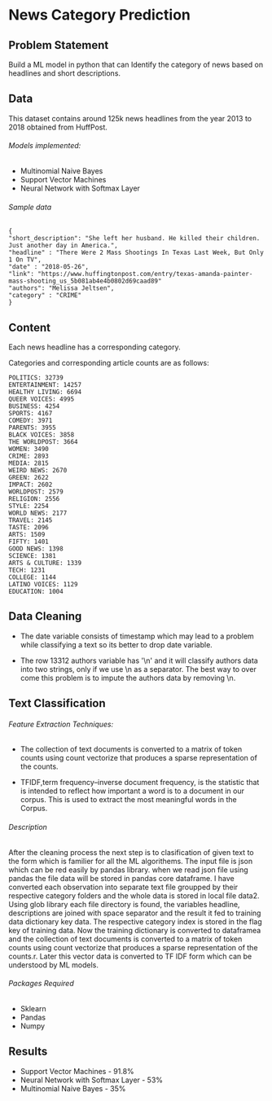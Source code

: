 # News Category Prediction

## Problem Statement 
  Build a ML model in python that can Identify the category of news based on headlines and short descriptions.


## Data 
  This dataset contains around 125k news headlines from the year 2013 to 2018 obtained from HuffPost.
  
  ###### Models implemented:

 * Multinomial Naive Bayes 
 * Support Vector Machines 
 * Neural Network with Softmax Layer


###### Sample data

    {
    "short_description": "She left her husband. He killed their children. Just another day in America.",
    "headline" : "There Were 2 Mass Shootings In Texas Last Week, But Only 1 On TV",
    "date" : "2018-05-26",
    "link": "https://www.huffingtonpost.com/entry/texas-amanda-painter-mass-shooting_us_5b081ab4e4b0802d69caad89"
    "authors": "Melissa Jeltsen",
    "category" : "CRIME"
    }


## Content
 Each news headline has a corresponding category.

Categories and corresponding article counts are as follows:

    POLITICS: 32739
    ENTERTAINMENT: 14257
    HEALTHY LIVING: 6694
    QUEER VOICES: 4995
    BUSINESS: 4254
    SPORTS: 4167
    COMEDY: 3971
    PARENTS: 3955
    BLACK VOICES: 3858
    THE WORLDPOST: 3664
    WOMEN: 3490
    CRIME: 2893
    MEDIA: 2815
    WEIRD NEWS: 2670
    GREEN: 2622
    IMPACT: 2602
    WORLDPOST: 2579
    RELIGION: 2556
    STYLE: 2254
    WORLD NEWS: 2177
    TRAVEL: 2145
    TASTE: 2096
    ARTS: 1509
    FIFTY: 1401
    GOOD NEWS: 1398
    SCIENCE: 1381
    ARTS & CULTURE: 1339
    TECH: 1231
    COLLEGE: 1144
    LATINO VOICES: 1129
    EDUCATION: 1004


## Data Cleaning
* The date variable consists of timestamp which may lead to a problem while classifying a text so its better to drop date variable.</P>
* The row 13312 authors variable has '\n' and it will classify authors data into two strings, only if we use \n as a separator. The best way to over come this problem is to impute the authors data by removing \n.</p>


## Text Classification

###### Feature Extraction Techniques:

* The collection of text documents is converted to a matrix of token counts using count vectorize that produces a sparse representation of the counts.

* TFIDF,term frequency–inverse document frequency, is the statistic that is intended to reflect how important a word is to a document in our corpus. This is used to extract the most meaningful words in the Corpus. 

###### Description
<p> After the cleaning process the next step is to clasification of given text to the form which is familier for all the ML algorithems. The input file is json which can be red easily by pandas library. when we read json file using pandas the file data will be stored in pandas core dataframe. I have converted each observation into separate text file groupped by their respective category folders and the whole data is stored in local file data2. Using glob library each file directory is found, the variables headline, descriptions are joined with space separator and the result it fed to training data dictionary key data. The respective category index is stored in the flag key of training data. Now the training dictionary is converted to dataframea and the collection of text documents is converted to a matrix of token counts using count vectorize that produces a sparse representation of the counts.r. Later this vector data is converted to TF IDF form which can be understood by ML models.</p>
 
###### Packages Required

   * Sklearn
   * Pandas
   * Numpy


## Results

   * Support Vector Machines - 91.8%
   * Neural Network with Softmax Layer - 53%
   * Multinomial Naive Bayes - 35%


   

